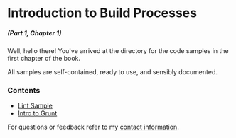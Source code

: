 # Introduction to Build Processes

##### _(Part 1, Chapter 1)_

Well, hello there! You've arrived at the directory for the code samples in the first chapter of the book.

All samples are self-contained, ready to use, and sensibly documented.

### Contents

- [Lint Sample](https://github.com/bevacqua/buildfirst/tree/master/ch01/01_lint-sample)
- [Intro to Grunt](https://github.com/bevacqua/buildfirst/tree/master/ch01/02_intro-to-grunt)

For questions or feedback refer to my [contact information](https://github.com/bevacqua/buildfirst#feedback).
